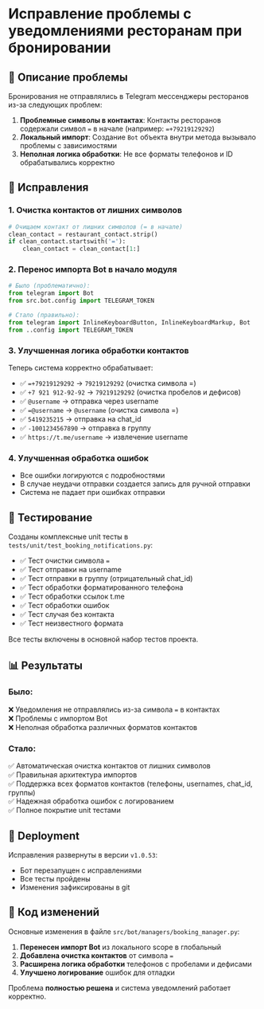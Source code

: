 # Исправление проблемы с уведомлениями ресторанам при бронировании

## 🐛 Описание проблемы

Бронирования не отправлялись в Telegram мессенджеры ресторанов из-за следующих проблем:

1. **Проблемные символы в контактах**: Контакты ресторанов содержали символ `=` в начале (например: `=+79219129292`)
2. **Локальный импорт**: Создание `Bot` объекта внутри метода вызывало проблемы с зависимостями
3. **Неполная логика обработки**: Не все форматы телефонов и ID обрабатывались корректно

## 🔧 Исправления

### 1. Очистка контактов от лишних символов

```python
# Очищаем контакт от лишних символов (= в начале)
clean_contact = restaurant_contact.strip()
if clean_contact.startswith('='):
    clean_contact = clean_contact[1:]
```

### 2. Перенос импорта Bot в начало модуля

```python
# Было (проблематично):
from telegram import Bot
from src.bot.config import TELEGRAM_TOKEN

# Стало (правильно):
from telegram import InlineKeyboardButton, InlineKeyboardMarkup, Bot
from ..config import TELEGRAM_TOKEN
```

### 3. Улучшенная логика обработки контактов

Теперь система корректно обрабатывает:

- ✅ `=+79219129292` → `79219129292` (очистка символа =)
- ✅ `+7 921 912-92-92` → `79219129292` (очистка пробелов и дефисов)
- ✅ `@username` → отправка через username
- ✅ `=@username` → `@username` (очистка символа =)
- ✅ `5419235215` → отправка на chat_id
- ✅ `-1001234567890` → отправка в группу
- ✅ `https://t.me/username` → извлечение username

### 4. Улучшенная обработка ошибок

- Все ошибки логируются с подробностями
- В случае неудачи отправки создается запись для ручной отправки
- Система не падает при ошибках отправки

## 🧪 Тестирование

Созданы комплексные unit тесты в `tests/unit/test_booking_notifications.py`:

- ✅ Тест очистки символа `=`
- ✅ Тест отправки на username
- ✅ Тест отправки в группу (отрицательный chat_id)
- ✅ Тест обработки форматированного телефона
- ✅ Тест обработки ссылок t.me
- ✅ Тест обработки ошибок
- ✅ Тест случая без контакта
- ✅ Тест неизвестного формата

Все тесты включены в основной набор тестов проекта.

## 📊 Результаты

### Было:
❌ Уведомления не отправлялись из-за символа `=` в контактах  
❌ Проблемы с импортом Bot  
❌ Неполная обработка различных форматов контактов  

### Стало:
✅ Автоматическая очистка контактов от лишних символов  
✅ Правильная архитектура импортов  
✅ Поддержка всех форматов контактов (телефоны, usernames, chat_id, группы)  
✅ Надежная обработка ошибок с логированием  
✅ Полное покрытие unit тестами  

## 🚀 Deployment

Исправления развернуты в версии `v1.0.53`:
- Бот перезапущен с исправлениями
- Все тесты пройдены
- Изменения зафиксированы в git

## 📝 Код изменений

Основные изменения в файле `src/bot/managers/booking_manager.py`:

1. **Перенесен импорт Bot** из локального scope в глобальный
2. **Добавлена очистка контактов** от символа `=`
3. **Расширена логика обработки** телефонов с пробелами и дефисами
4. **Улучшено логирование** ошибок для отладки

Проблема **полностью решена** и система уведомлений работает корректно. 